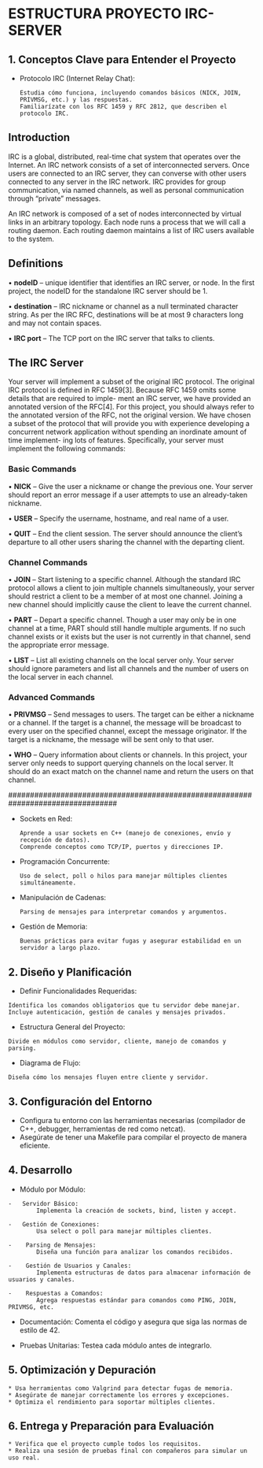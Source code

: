# ESTRUCTURA PROYECTO IRC-SERVER

## 1. Conceptos Clave para Entender el Proyecto

*   Protocolo IRC (Internet Relay Chat):

        Estudia cómo funciona, incluyendo comandos básicos (NICK, JOIN, PRIVMSG, etc.) y las respuestas.
        Familiarízate con los RFC 1459 y RFC 2812, que describen el protocolo IRC.

## Introduction
IRC is a global, distributed, real-time chat system that operates over the Internet. An
IRC network consists of a set of interconnected servers. Once users are connected to an IRC
server, they can converse with other users connected to any server in the IRC network. IRC
provides for group communication, via named channels, as well as personal communication
through “private” messages. 

An IRC network is composed of a set of nodes interconnected by virtual links in an arbitrary
topology. Each node runs a process that we will call a routing daemon. Each routing daemon
maintains a list of IRC users available to the system.

## Definitions
• **nodeID** – unique identifier that identifies an IRC server, or node. In the first project,
the nodeID for the standalone IRC server should be 1.

• **destination** – IRC nickname or channel as a null terminated character string. As
per the IRC RFC, destinations will be at most 9 characters long and may not contain
spaces.

• **IRC port** – The TCP port on the IRC server that talks to clients.

## The IRC Server
Your server will implement a subset of the original IRC protocol. The original IRC protocol
is defined in RFC 1459[3]. Because RFC 1459 omits some details that are required to imple-
ment an IRC server, we have provided an annotated version of the RFC[4]. For this project,
you should always refer to the annotated version of the RFC, not the original version.
We have chosen a subset of the protocol that will provide you with experience developing a
concurrent network application without spending an inordinate amount of time implement-
ing lots of features. Specifically, your server must implement the following commands:

### Basic Commands
• **NICK** – Give the user a nickname or change the previous one. Your server should
report an error message if a user attempts to use an already-taken nickname.

• **USER** – Specify the username, hostname, and real name of a user.

• **QUIT** – End the client session. The server should announce the client’s departure to
all other users sharing the channel with the departing client.

### Channel Commands
• **JOIN** – Start listening to a specific channel. Although the standard IRC protocol
allows a client to join multiple channels simultaneously, your server should restrict a
client to be a member of at most one channel. Joining a new channel should implicitly
cause the client to leave the current channel.

• **PART** – Depart a specific channel. Though a user may only be in one channel at a
time, PART should still handle multiple arguments. If no such channel exists or it exists
but the user is not currently in that channel, send the appropriate error message.

• **LIST** – List all existing channels on the local server only. Your server should ignore
parameters and list all channels and the number of users on the local server in each
channel.

### Advanced Commands
• **PRIVMSG** – Send messages to users. The target can be either a nickname or a
channel. If the target is a channel, the message will be broadcast to every user on
the specified channel, except the message originator. If the target is a nickname, the
message will be sent only to that user.

• **WHO** – Query information about clients or channels. In this project, your server only
needs to support querying channels on the local server. It should do an exact match on
the channel name and return the users on that channel.












#################################################################################

*   Sockets en Red:

        Aprende a usar sockets en C++ (manejo de conexiones, envío y recepción de datos).
        Comprende conceptos como TCP/IP, puertos y direcciones IP.
*   Programación Concurrente:

        Uso de select, poll o hilos para manejar múltiples clientes simultáneamente.
*   Manipulación de Cadenas:

        Parsing de mensajes para interpretar comandos y argumentos.
*   Gestión de Memoria:

        Buenas prácticas para evitar fugas y asegurar estabilidad en un servidor a largo plazo.

##  2. Diseño y Planificación

*    Definir Funcionalidades Requeridas:

    Identifica los comandos obligatorios que tu servidor debe manejar.
    Incluye autenticación, gestión de canales y mensajes privados.

*    Estructura General del Proyecto:

    Divide en módulos como servidor, cliente, manejo de comandos y parsing.

*    Diagrama de Flujo:

    Diseña cómo los mensajes fluyen entre cliente y servidor.

## 3. Configuración del Entorno

*    Configura tu entorno con las herramientas necesarias (compilador de C++, debugger, herramientas de red como netcat).
*    Asegúrate de tener una Makefile para compilar el proyecto de manera eficiente.

## 4. Desarrollo

*    Módulo por Módulo:

    -   Servidor Básico:
            Implementa la creación de sockets, bind, listen y accept.

    -   Gestión de Conexiones:
            Usa select o poll para manejar múltiples clientes.
        
    -    Parsing de Mensajes:
            Diseña una función para analizar los comandos recibidos.
        
    -    Gestión de Usuarios y Canales:
            Implementa estructuras de datos para almacenar información de usuarios y canales.
        
    -    Respuestas a Comandos:
            Agrega respuestas estándar para comandos como PING, JOIN, PRIVMSG, etc.

*    Documentación:
        Comenta el código y asegura que siga las normas de estilo de 42.

*    Pruebas Unitarias:
        Testea cada módulo antes de integrarlo.

## 5. Optimización y Depuración

    * Usa herramientas como Valgrind para detectar fugas de memoria.
    * Asegúrate de manejar correctamente los errores y excepciones.
    * Optimiza el rendimiento para soportar múltiples clientes.

## 6. Entrega y Preparación para Evaluación

    * Verifica que el proyecto cumple todos los requisitos.
    * Realiza una sesión de pruebas final con compañeros para simular un uso real.